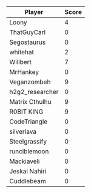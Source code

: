 | Player          | Score |
| --------------- | ----- |
| Loony           | 4     |
| ThatGuyCarl     | 0     |
| Segostaurus     | 0     |
| whitehat        | 2     |
| Willbert        | 7     |
| MrHankey        | 0     |
| Veganzombeh     | 9     |
| h2g2_researcher | 0     |
| Matrix Cthulhu  | 9     |
| R0BIT KING      | 9     |
| CodeTriangle    | 0     |
| silverlava      | 0     |
| Steelgrassify   | 0     |
| runciblemoon    | 0     |
| Mackiaveli      | 0     |
| Jeskai Nahiri   | 0     |
| Cuddlebeam      | 0     |